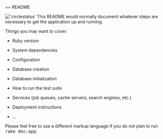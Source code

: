 == README


!['circlestatus'](https://circleci.com/gh/nyc-purple-martins-2015/sneak-on-the-low.svg?style=shield&circle-token=:circle-token)
This README would normally document whatever steps are necessary to get the
application up and running.

Things you may want to cover:

* Ruby version

* System dependencies

* Configuration

* Database creation

* Database initialization

* How to run the test suite

* Services (job queues, cache servers, search engines, etc.)

* Deployment instructions

* ...


Please feel free to use a different markup language if you do not plan to run
<tt>rake doc:app</tt>.
